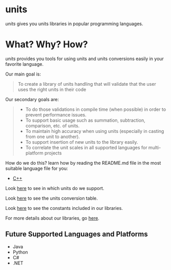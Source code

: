 # units
*units* gives you units libraries in popular programming languages.

What? Why? How?
===============

*units* provides you tools for using units and units conversions easily in your favorite language.

Our main goal is:

> To create a library of units handling that will validate that the user uses the right units in their code

Our secondary goals are:
> * To do those validations in compile time (when possible) in order to prevent performance issues.
> * To support basic usage such as summation, subtraction, comparison, etc. of units.
> * To maintain high accuracy when using units (especially in casting from one unit to another).
> * To support insertion of new units to the library easily.
> * To correlate the unit scales in all supported languages for multi-platform projects

How do we do this? learn how by reading the README.md file in the most suitable language file for you:
* [C++](units_cpp/README.md)

Look [here](docs/supported_units.md) to see in which units do we support.

Look [here](docs/conversions.md) to see the units conversion table.

Look [here](docs/constants.md) to see the constants included in our libraries.

For more details about our libraries, go [here](https://github.com/saroad2/units/wiki).

## Future Supported Languages and Platforms

* Java
* Python
* C#
* .NET
